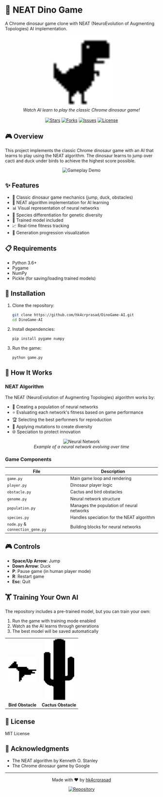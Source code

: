 # 🦖 NEAT Dino Game

A Chrome dinosaur game clone with NEAT (NeuroEvolution of Augmenting Topologies) AI implementation.

<div align="center">
  <img src="assets/dino0000.png" alt="Dino Game" width="200">
  <br>
  <em>Watch AI learn to play the classic Chrome dinosaur game!</em>
  <br><br>
  <a href="https://github.com/hk4crprasad/DinoGame-AI/stargazers"><img src="https://img.shields.io/github/stars/hk4crprasad/DinoGame-AI?style=for-the-badge&color=yellow" alt="Stars"></a>
  <a href="https://github.com/hk4crprasad/DinoGame-AI/network/members"><img src="https://img.shields.io/github/forks/hk4crprasad/DinoGame-AI?style=for-the-badge&color=orange" alt="Forks"></a>
  <a href="https://github.com/hk4crprasad/DinoGame-AI/issues"><img src="https://img.shields.io/github/issues/hk4crprasad/DinoGame-AI?style=for-the-badge&color=red" alt="Issues"></a>
  <a href="https://github.com/hk4crprasad/DinoGame-AI/blob/main/LICENSE"><img src="https://img.shields.io/github/license/hk4crprasad/DinoGame-AI?style=for-the-badge&color=blue" alt="License"></a>
</div>

## 🎮 Overview

This project implements the classic Chrome dinosaur game with an AI that learns to play using the NEAT algorithm. The dinosaur learns to jump over cacti and duck under birds to achieve the highest score possible.

<div align="center">
  <img src="https://raw.githubusercontent.com/hk4crprasad/DinoGame-AI/main/assets/gameplay.gif" alt="Gameplay Demo" width="600">
</div>

## ✨ Features

- 🦖 Classic dinosaur game mechanics (jump, duck, obstacles)
- 🧠 NEAT algorithm implementation for AI learning
- 📊 Visual representation of neural networks
- 🧬 Species differentiation for genetic diversity
- 💾 Trained model included
- 📈 Real-time fitness tracking
- 🔄 Generation progression visualization

## 📋 Requirements

- Python 3.6+
- Pygame
- NumPy
- Pickle (for saving/loading trained models)

## 🚀 Installation

1. Clone the repository:
   ```bash
   git clone https://github.com/hk4crprasad/DinoGame-AI.git
   cd DinoGame-AI
   ```

2. Install dependencies:
   ```bash
   pip install pygame numpy
   ```

3. Run the game:
   ```bash
   python game.py
   ```

## 🧠 How It Works

### NEAT Algorithm

The NEAT (NeuroEvolution of Augmenting Topologies) algorithm works by:
- 🌱 Creating a population of neural networks
- ⭐ Evaluating each network's fitness based on game performance
- 🏆 Selecting the best performers for reproduction
- 🧬 Applying mutations to create diversity
- 🌐 Speciation to protect innovation

<div align="center">
  <img src="https://raw.githubusercontent.com/hk4crprasad/DinoGame-AI/main/assets/train.jpg" alt="Neural Network" width="500">
  <br>
  <em>Example of a neural network evolving over time</em>
</div>

### Game Components

| File | Description |
|------|-------------|
| `game.py` | Main game loop and rendering |
| `player.py` | Dinosaur player logic |
| `obstacle.py` | Cactus and bird obstacles |
| `genome.py` | Neural network structure |
| `population.py` | Manages the population of neural networks |
| `species.py` | Handles speciation for the NEAT algorithm |
| `node.py` & `connection_gene.py` | Building blocks for neural networks |

## 🎮 Controls

- **Space/Up Arrow**: Jump
- **Down Arrow**: Duck
- **P**: Pause game (in human player mode)
- **R**: Restart game
- **Esc**: Quit

## 🏋️ Training Your Own AI

The repository includes a pre-trained model, but you can train your own:

1. Run the game with training mode enabled
2. Watch as the AI learns through generations
3. The best model will be saved automatically

<div align="center">
  <table>
    <tr>
      <td align="center"><img src="assets/berd.png" alt="Bird Obstacle" width="100"></td>
      <td align="center"><img src="assets/cactusBig0000.png" alt="Cactus Obstacle" width="100"></td>
    </tr>
    <tr>
      <td align="center"><strong>Bird Obstacle</strong></td>
      <td align="center"><strong>Cactus Obstacle</strong></td>
    </tr>
  </table>
</div>

## 📝 License

MIT License

## 👏 Acknowledgments

- The NEAT algorithm by Kenneth O. Stanley
- The Chrome dinosaur game by Google

---

<div align="center">
  <p>Made with ❤️ by <a href="https://github.com/hk4crprasad">hk4crprasad</a></p>
  <a href="https://github.com/hk4crprasad/DinoGame-AI"><img src="https://img.shields.io/badge/Visit_Repository-DinoGame--AI-green?style=for-the-badge&logo=github" alt="Repository"></a>
</div>
